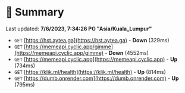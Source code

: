 # 📖 Summary
Last updated: **7/6/2023, 7:34:26 PG "Asia/Kuala_Lumpur"**

- `GET` [https://hst.aytea.ga](https://hst.aytea.ga) - **Down** (329ms)
- `GET` [https://memeapi.cyclic.app/gimme](https://memeapi.cyclic.app/gimme) - **Down** (4552ms)
- `GET` [https://memeapi.cyclic.app](https://memeapi.cyclic.app) - **Up** (734ms)
- `GET` [https://klik.ml/health](https://klik.ml/health) - **Up** (814ms)
- `GET` [https://dumb.onrender.com](https://dumb.onrender.com) - **Up** (795ms)
